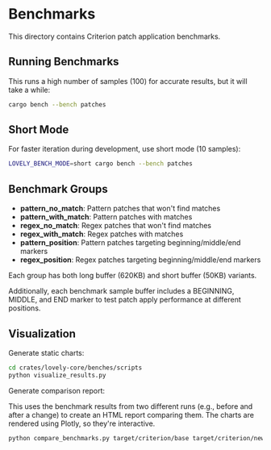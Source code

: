 # Benchmarks

This directory contains Criterion patch application benchmarks.

## Running Benchmarks

This runs a high number of samples (100) for accurate results, but it will take a while:

```bash
cargo bench --bench patches
```

## Short Mode

For faster iteration during development, use short mode (10 samples):

```bash
LOVELY_BENCH_MODE=short cargo bench --bench patches
```

## Benchmark Groups

- **pattern_no_match**: Pattern patches that won't find matches
- **pattern_with_match**: Pattern patches with matches
- **regex_no_match**: Regex patches that won't find matches
- **regex_with_match**: Regex patches with matches
- **pattern_position**: Pattern patches targeting beginning/middle/end markers
- **regex_position**: Regex patches targeting beginning/middle/end markers

Each group has both long buffer (620KB) and short buffer (50KB) variants.

Additionally, each benchmark sample buffer includes a BEGINNING, MIDDLE, and END marker to test patch apply performance at different positions.

## Visualization

Generate static charts:

```bash
cd crates/lovely-core/benches/scripts
python visualize_results.py
```

Generate comparison report:

This uses the benchmark results from two different runs (e.g., before and after a change) to create an HTML report comparing them. The charts are rendered using Plotly, so they're interactive.

```bash
python compare_benchmarks.py target/criterion/base target/criterion/new report.html
```
